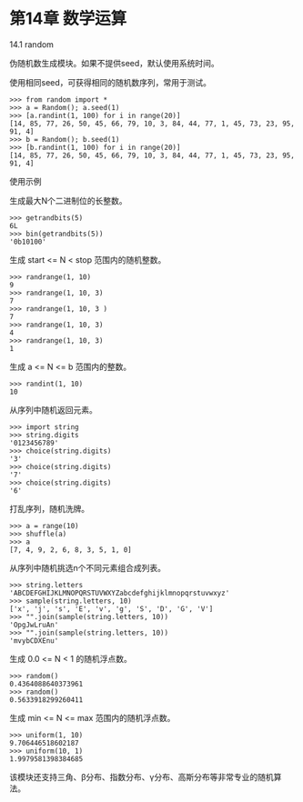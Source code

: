 # 第14章 数学运算

14.1 random

伪随机数生成模块。如果不提供seed，默认使用系统时间。

使用相同seed，可获得相同的随机数序列，常用于测试。

```
>>> from random import *
>>> a = Random(); a.seed(1)
>>> [a.randint(1, 100) for i in range(20)]
[14, 85, 77, 26, 50, 45, 66, 79, 10, 3, 84, 44, 77, 1, 45, 73, 23, 95, 91, 4]
>>> b = Random(); b.seed(1)
>>> [b.randint(1, 100) for i in range(20)]
[14, 85, 77, 26, 50, 45, 66, 79, 10, 3, 84, 44, 77, 1, 45, 73, 23, 95, 91, 4]
```

使用示例

生成最大N个二进制位的长整数。

```
>>> getrandbits(5)
6L
>>> bin(getrandbits(5))
'0b10100'
```

生成 start <= N < stop 范围内的随机整数。

```
>>> randrange(1, 10)
9
>>> randrange(1, 10, 3)
7
>>> randrange(1, 10, 3 )
7
>>> randrange(1, 10, 3)
4
>>> randrange(1, 10, 3)
1
```

生成 a <= N <= b 范围内的整数。

```
>>> randint(1, 10)
10
```

从序列中随机返回元素。

```
>>> import string
>>> string.digits
'0123456789'
>>> choice(string.digits)
'3'
>>> choice(string.digits)
'7'
>>> choice(string.digits)
'6'
```

打乱序列，随机洗牌。

```
>>> a = range(10)
>>> shuffle(a)
>>> a
[7, 4, 9, 2, 6, 8, 3, 5, 1, 0]
```

从序列中随机挑选n个不同元素组合成列表。

```
>>> string.letters
'ABCDEFGHIJKLMNOPQRSTUVWXYZabcdefghijklmnopqrstuvwxyz'
>>> sample(string.letters, 10)
['x', 'j', 's', 'E', 'v', 'g', 'S', 'D', 'G', 'V']
>>> "".join(sample(string.letters, 10))
'OpgJwLruAn'
>>> "".join(sample(string.letters, 10))
'mvybCDXEnu'
```

生成 0.0 <= N < 1 的随机浮点数。

```
>>> random()
0.4364088640373961
>>> random()
0.5633918299260411
```

生成 min <= N <= max 范围内的随机浮点数。

```
>>> uniform(1, 10)
9.706446518602187
>>> uniform(10, 1)
1.9979581398384685
```

该模块还支持三角、β分布、指数分布、γ分布、高斯分布等非常专业的随机算法。
